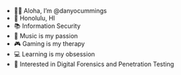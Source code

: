 - 🤙🏾 Aloha, I’m @danyocummings
- 📍 Honolulu, HI
- 📚 Information Security
- 🎵 Music is my passion
- 🎮 Gaming is my therapy
- 💻 Learning is my obsession
- 👀 Interested in Digital Forensics and Penetration Testing

<!---
danyocummings/danyocummings is a ✨ special ✨ repository because its `README.md` (this file) appears on your GitHub profile.
You can click the Preview link to take a look at your changes.
--->
